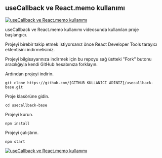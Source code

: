 ## useCallback ve React.memo kullanımı

[![useCallback ve React.memo kullanımı](https://i9.ytimg.com/vi_webp/iluhgn4qlrw/mqdefault.webp?time=1611732900000&sqp=CKSvxIAG&rs=AOn4CLDIKRwfI6P2JKfiHklwY9fCr7Kc2w)](https://www.youtube.com/watch?v=iluhgn4qlrw)

useCallback ve React.memo kullanımı videosunda kullanılan proje başlangıcı.

Projeyi birebir takip etmek istiyorsanız önce React Developer Tools tarayıcı eklentisini indirmelisiniz.

Projeyi bilgisayarınıza indirmek için bu repoyu sağ üstteki "Fork" butonu aracılığıyla kendi GitHub hesabınıza forklayın.

Ardından projeyi indirin.

`git clone https://github.com/[GITHUB KULLANICI ADINIZ]/usecallback-base.git`

Proje klasörüne gidin.

`cd usecallback-base`

Projeyi kurun.

`npm install`

Projeyi çalıştırın.

`npm start`

[![useCallback ve React.memo kullanımı](https://i9.ytimg.com/vi_webp/iluhgn4qlrw/mqdefault.webp?time=1611732900000&sqp=CKSvxIAG&rs=AOn4CLDIKRwfI6P2JKfiHklwY9fCr7Kc2w)](https://www.youtube.com/watch?v=iluhgn4qlrw)
